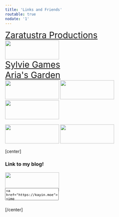 ```yaml
---
title: 'Links and Friends'
routable: true
nodate: '1'
---
```


<style>
	.img8831 {
		width:176px;
		height:62;
		image-rendering: pixelated;

	}

	.box8831 {
		zoom: 2;
	}

	.box8831>span {
		filter: drop-shadow(1px 1px black);
	}
</style>

<div class="linkbox">
	<a href="https://zaratustra.itch.io/"><div style="background: url(links/zara.png); background-repeat: no-repeat;" class="box8831">Zaratustra Productions</div></a>
	<a href="https://surasshu.com/"><img class="img8831" src="links/surasshu.gif"></a>
	<a href="https://sylvie.website/"><div style="background: url(links/sylvie.png)" class="box8831">Sylvie Games</div></a>
	<a href="https://aria.garden/"><div style="background: url(links/aria.png)" class="box8831">Aria's Garden</div></a>
</div>
<div class="linkbox">
	<a href="https://blog.aurahack.jp/"><img class="img8831" src="links/aurahack.gif"></a>
	<a href="https://doodlemancy.com/"><img class="img8831" src="links/doodlemancy.png"></a>
	<a href="https://itsmelilyv.com/"><img class="img8831" src="https://itsmelilyv.com/assets/site_image/itsmelilyv_88x31.gif"></a>
</div>
<br>
<div class="linkbox">
	<img class="img8831" src="links/iwasoncohost.gif">
	<img class="img8831" src="links/debian.gif">
</div>

[center]
### Link to my blog!
<img class="img8831" src="links/kayinworks.gif"><br>
<textarea name="buttoncode" class="center" aria-label="Button code" style="resize: none;margin-top: -25px; font-size: 0.7rem; width: 175px; height: 40px; margin-bottom: 0.5rem;"><a href="https://kayin.moe"><img src="https://kayin.moe/links/kayinworks.gif"></a></textarea>
[/center]
